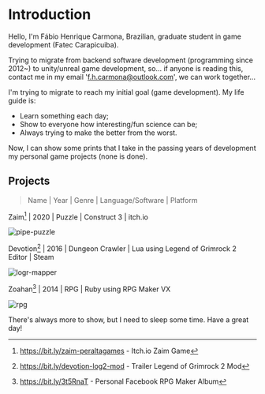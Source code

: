 # Introduction

Hello, I'm Fábio Henrique Carmona, Brazilian, graduate student in game development (Fatec Carapicuiba).

Trying to migrate from backend software development (programming since 2012~) to unity/unreal game development, so... if anyone is reading this, contact me in my email 'f.h.carmona@outlook.com', we can work together...

I'm trying to migrate to reach my initial goal (game development). My life guide is:

- Learn something each day;
- Show to everyone how interesting/fun science can be;
- Always trying to make the better from the worst.

Now, I can show some prints that I take in the passing years of development my personal game projects (none is done).

## Projects

> Name | Year | Genre | Language/Software | Platform

Zaim[^1] | 2020 | Puzzle | Construct 3 | itch.io

![pipe-puzzle](https://user-images.githubusercontent.com/100398695/155658094-ee736a93-524b-4a50-ae71-5739d1978d40.png)


Devotion[^2] | 2016 | Dungeon Crawler | Lua using Legend of Grimrock 2 Editor | Steam

![logr-mapper](https://user-images.githubusercontent.com/100398695/155658109-e6dec763-d153-43bf-a08a-67f9288e10ff.png)


Zoahan[^3] | 2014 | RPG | Ruby using RPG Maker VX

![rpg](https://user-images.githubusercontent.com/100398695/155658289-05621792-3f5a-4890-97c8-04892ce44460.png)

[^1]: https://bit.ly/zaim-peraltagames - Itch.io Zaim Game
[^2]: https://bit.ly/devotion-log2-mod - Trailer Legend of Grimrock 2 Mod
[^3]: https://bit.ly/3t5RnaT - Personal Facebook RPG Maker Album

There's always more to show, but I need to sleep some time.
Have a great day!

